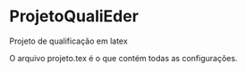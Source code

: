 # ProjetoQualiEder
Projeto de qualificação em latex

O arquivo projeto.tex é o que contém todas as configurações.

